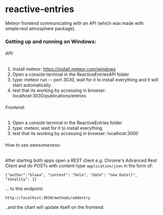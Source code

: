 # reactive-entries
Meteor frontend communicating with an API (which was made with simple:rest atmosphere package).

### Getting up and running on Windows:

###### API: 

1. Install meteor: https://install.meteor.com/windows
2. Open a console terminal in the ReactiveEntriesAPI folder
3. type: meteor run -- port 3030, wait for it to install everything and it will start automatically. 
4. test that its working by accessing in browser: localhost:3030/publications/entries

###### Frontend:

1. Open a console terminal in the ReactiveEntries folder
2. type: meteor, wait for it to install everything 
3. test that its working by accessing in browser: localhost:3000

###### How to see awesomeness:

After starting both apps open a REST client e.g. Chrome's Advanced Rest Client and do POSTs with content-type ```application/json``` in the form of:
```
{"author":"blaaa", "content": "hola", "date": "new Date()", "tonality": 1}
```
... to this endpoint: 
```
http://localhost:3030/methods/addentry
```

..and the chart will update itself on the frontend. 
